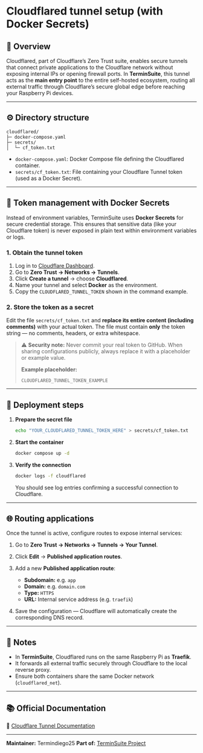 # Cloudflared tunnel setup (with Docker Secrets)

## 🧩 Overview

Cloudflared, part of Cloudflare’s Zero Trust suite, enables secure tunnels that connect private applications to the Cloudflare network without exposing internal IPs or opening firewall ports.
In **TerminSuite**, this tunnel acts as the **main entry point** to the entire self-hosted ecosystem, routing all external traffic through Cloudflare’s secure global edge before reaching your Raspberry Pi devices.

---

## ⚙️ Directory structure

```
cloudflared/
├─ docker-compose.yaml
├─ secrets/
│  └─ cf_token.txt
```

* `docker-compose.yaml`: Docker Compose file defining the Cloudflared container.
* `secrets/cf_token.txt`: File containing your Cloudflare Tunnel token (used as a Docker Secret).

---

## 🔐 Token management with Docker Secrets

Instead of environment variables, TerminSuite uses **Docker Secrets** for secure credential storage.
This ensures that sensitive data (like your Cloudflare token) is never exposed in plain text within environment variables or logs.

### 1. Obtain the tunnel token

1. Log in to [Cloudflare Dashboard](https://dash.cloudflare.com).
2. Go to **Zero Trust → Networks → Tunnels**.
3. Click **Create a tunnel** → choose **Cloudflared**.
4. Name your tunnel and select **Docker** as the environment.
5. Copy the `CLOUDFLARED_TUNNEL_TOKEN` shown in the command example.

### 2. Store the token as a secret

Edit the file `secrets/cf_token.txt` and **replace its entire content (including comments)** with your actual token.
The file must contain **only** the token string — no comments, headers, or extra whitespace.

> ⚠️ **Security note:**
> Never commit your real token to GitHub.
> When sharing configurations publicly, always replace it with a placeholder or example value.
>
> **Example placeholder:**
>
> ```
> CLOUDFLARED_TUNNEL_TOKEN_EXAMPLE
> ```

---

## 🚀 Deployment steps

1. **Prepare the secret file**

   ```bash
   echo "YOUR_CLOUDFLARED_TUNNEL_TOKEN_HERE" > secrets/cf_token.txt
   ```
2. **Start the container**

   ```bash
   docker compose up -d
   ```
3. **Verify the connection**

   ```bash
   docker logs -f cloudflared
   ```

   You should see log entries confirming a successful connection to Cloudflare.

---

## 🌐 Routing applications

Once the tunnel is active, configure routes to expose internal services:

1. Go to **Zero Trust → Networks → Tunnels → Your Tunnel**.
2. Click **Edit** → **Published application routes**.
3. Add a new **Published application route**:

   * **Subdomain:** e.g. `app`
   * **Domain:** e.g. `domain.com`
   * **Type:** `HTTPS`
   * **URL:** Internal service address (e.g. `traefik`)
4. Save the configuration — Cloudflare will automatically create the corresponding DNS record.

---

## 🧠 Notes

* In **TerminSuite**, Cloudflared runs on the same Raspberry Pi as **Traefik**.
* It forwards all external traffic securely through Cloudflare to the local reverse proxy.
* Ensure both containers share the same Docker network (`cloudflared_net`).

---

## 📚 Official Documentation

🔗 [Cloudflare Tunnel Documentation](https://developers.cloudflare.com/cloudflare-one/connections/connect-networks/)

---

**Maintainer:** Termindiego25
**Part of:** [TerminSuite Project](https://github.com/Termindiego25/terminsuite)